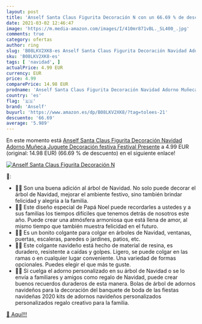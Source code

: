 ```yaml
---
layout: post
title: 'Anself Santa Claus Figurita Decoración N con un 66.69 % de descuento'
date: 2021-03-02 12:46:47
image: 'https://m.media-amazon.com/images/I/410mr871vBL._SL400_.jpg'
comments: true
category: ofertas
author: ring
slug: 'B08LKV2XK8-es Anself Santa Claus Figurita Decoración Navidad Adorno...'
sku: 'B08LKV2XK8-es'
tags: [ 'navidad', ]
actualPrice: 4.99 EUR
currency: EUR
price: 4.99
comparePrice: 14.98 EUR
prodname: 'Anself Santa Claus Figurita Decoración Navidad Adorno Muñeca Juguete Decoración festiva Festival Presente'
country: 'es'
flag: '🇪🇸'
brand: 'Anself'
buyurl: 'https://www.amazon.es/dp/B08LKV2XK8/?tag=tolees-21'
descuento: '66.69'
average: '5.989'
---
```


En este momento está [Anself Santa Claus Figurita Decoración Navidad Adorno Muñeca Juguete Decoración festiva Festival Presente](https://www.amazon.es/dp/B08LKV2XK8/?tag=tolees-21) a 4.99 EUR (original: 14.98 EUR) (66.69 %  de descuento) en el siguiente enlace!

[![Anself Santa Claus Figurita Decoración N](https://m.media-amazon.com/images/I/410mr871vBL._SL400_.jpg)](https://www.amazon.es/dp/B08LKV2XK8/?tag=tolees-21)

🔎:

- 🎅🎁 Son una buena adición al árbol de Navidad. No solo puede decorar el árbol de Navidad, mejorar el ambiente festivo, sino también brindar felicidad y alegría a la familia.
- 🎅🎁 Este diseño especial de Papá Noel puede recordarles a ustedes y a sus familias los tiempos difíciles que tenemos detrás de nosotros este año. Puede crear una atmósfera armoniosa que está llena de amor, al mismo tiempo que también muestra felicidad en el futuro.
- 🎅🎁 Es un bonito colgante para colgar en árboles de Navidad, ventanas, puertas, escaleras, paredes o jardines, patios, etc.
- 🎅🎁 Este colgante navideño está hecho de material de resina, es duradero, resistente a caídas y golpes. Ligero, se puede colgar en las ramas o en cualquier lugar conveniente. Una variedad de formas opcionales. Puedes elegir el que más te guste.
- 🎅🎁 Si cuelga el adorno personalizado en su árbol de Navidad o se lo envía a familiares y amigos como regalo de Navidad, puede crear buenos recuerdos duraderos de esta manera. Bolas de árbol de adornos navideños para la decoración del banquete de boda de las fiestas navideñas 2020 kits de adornos navideños personalizados personalizados regalo creativo para la familia.

[🛒 Aquí!!!](https://www.amazon.es/dp/B08LKV2XK8/?tag=tolees-21)
